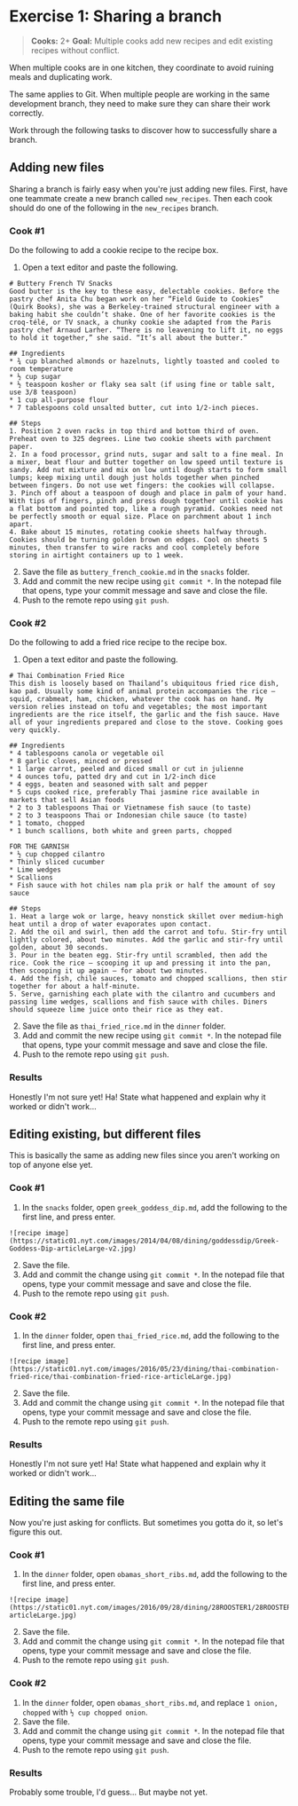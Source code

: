 # Exercise 1: Sharing a branch
> **Cooks:** 2+ **Goal:** Multiple cooks add new recipes and edit existing recipes without conflict.

When multiple cooks are in one kitchen, they coordinate to avoid ruining meals and duplicating work. 

The same applies to Git. When multiple people are working in the same development branch, they need to make sure they can share their work correctly. 

Work through the following tasks to discover how to successfully share a branch.

## Adding new files
Sharing a branch is fairly easy when you're just adding new files. First, have one teammate create a new branch called `new_recipes`. Then each cook should do one of the following in the `new_recipes` branch.

### Cook #1
Do the following to add a cookie recipe to the recipe box.

1. Open a text editor and paste the following.

 ```
# Buttery French TV Snacks
Good butter is the key to these easy, delectable cookies. Before the pastry chef Anita Chu began work on her “Field Guide to Cookies” (Quirk Books), she was a Berkeley-trained structural engineer with a baking habit she couldn’t shake. One of her favorite cookies is the croq-télé, or TV snack, a chunky cookie she adapted from the Paris pastry chef Arnaud Larher. “There is no leavening to lift it, no eggs to hold it together,” she said. “It’s all about the butter.”

## Ingredients
* ¾ cup blanched almonds or hazelnuts, lightly toasted and cooled to room temperature
* ½ cup sugar
* ½ teaspoon kosher or flaky sea salt (if using fine or table salt, use 3/8 teaspoon)
* 1 cup all-purpose flour
* 7 tablespoons cold unsalted butter, cut into 1/2-inch pieces.

## Steps
1. Position 2 oven racks in top third and bottom third of oven. Preheat oven to 325 degrees. Line two cookie sheets with parchment paper.
2. In a food processor, grind nuts, sugar and salt to a fine meal. In a mixer, beat flour and butter together on low speed until texture is sandy. Add nut mixture and mix on low until dough starts to form small lumps; keep mixing until dough just holds together when pinched between fingers. Do not use wet fingers: the cookies will collapse.
3. Pinch off about a teaspoon of dough and place in palm of your hand. With tips of fingers, pinch and press dough together until cookie has a flat bottom and pointed top, like a rough pyramid. Cookies need not be perfectly smooth or equal size. Place on parchment about 1 inch apart.
4. Bake about 15 minutes, rotating cookie sheets halfway through. Cookies should be turning golden brown on edges. Cool on sheets 5 minutes, then transfer to wire racks and cool completely before storing in airtight containers up to 1 week.
```
2. Save the file as `buttery_french_cookie.md` in the `snacks` folder. 
3. Add and commit the new recipe using `git commit *`. In the notepad file that opens, type your commit message and save and close the file.
4. Push to the remote repo using `git push`.

### Cook #2
Do the following to add a fried rice recipe to the recipe box.

1. Open a text editor and paste the following.

 ```
# Thai Combination Fried Rice
This dish is loosely based on Thailand’s ubiquitous fried rice dish, kao pad. Usually some kind of animal protein accompanies the rice — squid, crabmeat, ham, chicken, whatever the cook has on hand. My version relies instead on tofu and vegetables; the most important ingredients are the rice itself, the garlic and the fish sauce. Have all of your ingredients prepared and close to the stove. Cooking goes very quickly.

## Ingredients
* 4 tablespoons canola or vegetable oil
* 8 garlic cloves, minced or pressed
* 1 large carrot, peeled and diced small or cut in julienne
* 4 ounces tofu, patted dry and cut in 1/2-inch dice
* 4 eggs, beaten and seasoned with salt and pepper
* 5 cups cooked rice, preferably Thai jasmine rice available in markets that sell Asian foods
* 2 to 3 tablespoons Thai or Vietnamese fish sauce (to taste)
* 2 to 3 teaspoons Thai or Indonesian chile sauce (to taste)
* 1 tomato, chopped
* 1 bunch scallions, both white and green parts, chopped

FOR THE GARNISH
* ½ cup chopped cilantro
* Thinly sliced cucumber
* Lime wedges
* Scallions
* Fish sauce with hot chiles nam pla prik or half the amount of soy sauce
 
## Steps
1. Heat a large wok or large, heavy nonstick skillet over medium-high heat until a drop of water evaporates upon contact.
2. Add the oil and swirl, then add the carrot and tofu. Stir-fry until lightly colored, about two minutes. Add the garlic and stir-fry until golden, about 30 seconds.
3. Pour in the beaten egg. Stir-fry until scrambled, then add the rice. Cook the rice — scooping it up and pressing it into the pan, then scooping it up again — for about two minutes.
4. Add the fish, chile sauces, tomato and chopped scallions, then stir together for about a half-minute. 
5. Serve, garnishing each plate with the cilantro and cucumbers and passing lime wedges, scallions and fish sauce with chiles. Diners should squeeze lime juice onto their rice as they eat.
```
2. Save the file as `thai_fried_rice.md` in the `dinner` folder. 
3. Add and commit the new recipe using `git commit *`. In the notepad file that opens, type your commit message and save and close the file.
4. Push to the remote repo using `git push`.

### Results
Honestly I'm not sure yet! Ha! State what happened and explain why it worked or didn't work...

## Editing existing, but different files
This is basically the same as adding new files since you aren't working on top of anyone else yet.

### Cook #1
1. In the `snacks` folder, open `greek_goddess_dip.md`, add the following to the first line, and press enter.

 ```
![recipe image](https://static01.nyt.com/images/2014/04/08/dining/goddessdip/Greek-Goddess-Dip-articleLarge-v2.jpg)
```
2. Save the file.
3. Add and commit the change using `git commit *`. In the notepad file that opens, type your commit message and save and close the file.
4. Push to the remote repo using `git push`.

### Cook #2
1. In the `dinner` folder, open `thai_fried_rice.md`, add the following to the first line, and press enter.

 ```
![recipe image](https://static01.nyt.com/images/2016/05/23/dining/thai-combination-fried-rice/thai-combination-fried-rice-articleLarge.jpg)
```
2. Save the file.
3. Add and commit the change using `git commit *`. In the notepad file that opens, type your commit message and save and close the file.
4. Push to the remote repo using `git push`.

### Results
Honestly I'm not sure yet! Ha! State what happened and explain why it worked or didn't work...

## Editing the same file
Now you're just asking for conflicts. But sometimes you gotta do it, so let's figure this out.

### Cook #1
1. In the `dinner` folder, open `obamas_short_ribs.md`, add the following to the first line, and press enter.

 ```
![recipe image](https://static01.nyt.com/images/2016/09/28/dining/28ROOSTER1/28ROOSTER1-articleLarge.jpg)
```
2. Save the file.
3. Add and commit the change using `git commit *`. In the notepad file that opens, type your commit message and save and close the file.
4. Push to the remote repo using `git push`.

### Cook #2
1. In the `dinner` folder, open `obamas_short_ribs.md`, and replace `1 onion, chopped` with `½ cup chopped onion`. 
2. Save the file.
3. Add and commit the change using `git commit *`. In the notepad file that opens, type your commit message and save and close the file.
4. Push to the remote repo using `git push`.

### Results
Probably some trouble, I'd guess... But maybe not yet.
